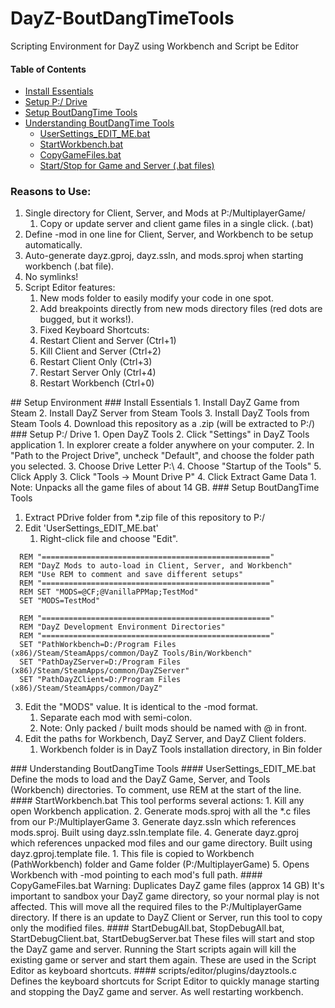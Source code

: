 # DayZ-BoutDangTimeTools
Scripting Environment for DayZ using Workbench and Script be Editor

#### Table of Contents
 - [Install Essentials](#install)
 - [Setup P:/ Drive](#pdrive)
 - [Setup BoutDangTime Tools](#setupbdt)
 - [Understanding BoutDangTime Tools](#bdttools)
   - [UserSettings_EDIT_ME.bat](#usersettings)
   - [StartWorkbench.bat](#startworkbench)
   - [CopyGameFiles.bat](#copygamefiles)
   - [Start/Stop for Game and Server (.bat files)](#startstop)
   
 


### Reasons to Use:
 1. Single directory for Client, Server, and Mods at P:/MultiplayerGame/
    1. Copy or update server and client game files in a single click. (.bat)
 2. Define -mod in one line for Client, Server, and Workbench to be setup automatically. 
 3. Auto-generate dayz.gproj, dayz.ssln, and mods.sproj when starting workbench (.bat file). 
 4. No symlinks!
 5. Script Editor features:
    1. New mods folder to easily modify your code in one spot.
    2. Add breakpoints directly from new mods directory files (red dots are bugged, but it works!). 
    3. Fixed Keyboard Shortcuts:
      4. Restart Client and Server (Ctrl+1)
      5. Kill Client and Server (Ctrl+2)
      6. Restart Client Only (Ctrl+3)
      7. Restart Server Only (Ctrl+4) 
      8. Restart Workbench (Ctrl+0)

<a name="setup"/>
## Setup Environment

<a name="install"/>
### Install Essentials
 1. Install DayZ Game from Steam
 2. Install DayZ Server from Steam Tools
 3. Install DayZ Tools from Steam Tools
 4. Download this repository as a .zip (will be extracted to P:/)

<a name="pdrive"/>
### Setup P:/ Drive 
 1. Open DayZ Tools
 2. Click "Settings" in DayZ Tools application
    1. In explorer create a folder anywhere on your computer.
    2. In "Path to the Project Drive", uncheck "Default", and choose the folder path you selected.
    3. Choose Drive Letter P:\
    4. Choose "Startup of the Tools"
    5. Click Apply
 3. Click "Tools -> Mount Drive P"
 4. Click Extract Game Data
    1. Note: Unpacks all the game files of about 14 GB.

<a name="setupbdt"/>
### Setup BoutDangTime Tools

 1. Extract PDrive folder from *.zip file of this repository to P:/
 2. Edit 'UserSettings_EDIT_ME.bat'
	 1. Right-click file and choose "Edit".
```
  REM "==================================================="
  REM "DayZ Mods to auto-load in Client, Server, and Workbench"
  REM "Use REM to comment and save different setups"
  REM "==================================================="
  REM SET "MODS=@CF;@VanillaPPMap;TestMod"
  SET "MODS=TestMod"

  REM "==================================================="
  REM "DayZ Development Environment Directories"
  REM "==================================================="
  SET "PathWorkbench=D:/Program Files (x86)/Steam/SteamApps/common/DayZ Tools/Bin/Workbench"
  SET "PathDayZServer=D:/Program Files (x86)/Steam/SteamApps/common/DayZServer"
  SET "PathDayZClient=D:/Program Files (x86)/Steam/SteamApps/common/DayZ"
```
 3. Edit the "MODS" value.  It is identical to the -mod format.  
    1. Separate each mod with semi-colon.
    2. Note: Only packed / built mods should be named with @ in front.
 4. Edit the paths for Workbench, DayZ Server, and DayZ Client folders.
    1. Workbench folder is in DayZ Tools installation directory, in Bin folder
    
<a name="bdttools"/>
### Understanding BoutDangTime Tools
<a name="usersettings"/>
#### UserSettings_EDIT_ME.bat
Define the mods to load and the DayZ Game, Server, and Tools (Workbench) directories.
To comment, use REM at the start of the line.

<a name="startworkbench"/>
  #### StartWorkbench.bat
  This tool performs several actions:
 1. Kill any open Workbench application.
 2. Generate mods.sproj with all the *.c files from our P:/MultiplayerGame
 3. Generate dayz.ssln which references mods.sproj.  Built using dayz.ssln.template file.
 4. Generate dayz.gproj which references unpacked mod files and our game directory. Built using dayz.gproj.template file.
    1. This file is copied to Workbench (PathWorkbench) folder and Game folder (P:/MultiplayerGame)
 5. Opens Workbench with -mod pointing to each mod's full path.
 
 <a name="copygamefiles"/>
  #### CopyGameFiles.bat
  Warning: Duplicates DayZ game files (approx 14 GB)
  It's important to sandbox your DayZ game directory, so your normal play is not affected.  This will move all the required files to the P:/MultiplayerGame directory.  If there is an update to DayZ Client or Server, run this tool to copy only the modified files.
  
 <a name="startstop"/>
  #### StartDebugAll.bat, StopDebugAll.bat, StartDebugClient.bat, StartDebugServer.bat
  These files will start and stop the DayZ game and server.  Running the Start scripts again will kill the existing game or server and start them again.  These are used in the Script Editor as keyboard shortcuts.
  
  <a name="dayztools"/>
#### scripts/editor/plugins/dayztools.c
Defines the keyboard shortcuts for Script Editor to quickly manage starting and stopping the DayZ game and server.  As well restarting workbench.


